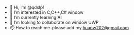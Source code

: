 - 👋 Hi, I’m @qdslp1
- 👀 I’m interested in C,C++,C# window 
- 🌱 I’m currently learning AI 
- 💞️ I’m looking to collaborate on window UWP 
- 📫 How to reach me .please add my huanw202@gmail.com

<!---
qdslp1/qdslp1 is a ✨ special ✨ repository because its `README.md` (this file) appears on your GitHub profile.
You can click the Preview link to take a look at your changes.
--->
